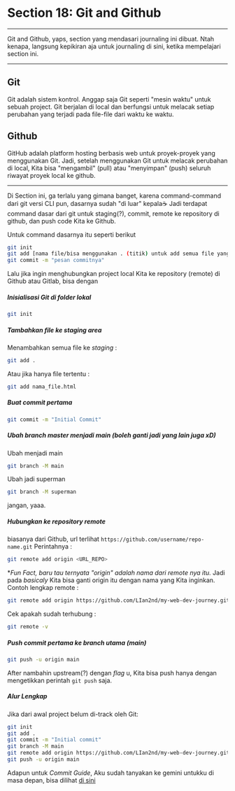 # Section 18: Git and Github

---

Git and Github, yaps, section yang mendasari journaling ini dibuat. Ntah kenapa, langsung kepikiran aja untuk journaling di sini, ketika mempelajari section ini.

---
<!-- jelasin apa itu git dan github di sini -->
## Git
Git adalah sistem kontrol. Anggap saja Git seperti "mesin waktu" untuk sebuah project. Git berjalan di local dan berfungsi untuk melacak setiap perubahan yang terjadi pada file-file dari waktu ke waktu.

## Github
GitHub adalah platform hosting berbasis web untuk proyek-proyek yang menggunakan Git. Jadi, setelah menggunakan Git untuk melacak perubahan di local, Kita bisa "mengambil" (pull) atau "menyimpan" (push) seluruh riwayat proyek local ke github.

---
<!-- jelasin juga soal syntax-syntax(?) nya, e.g. git add, git commit, git push, git remote, git branch, git checkout, dll -->
Di Section ini, ga terlalu yang gimana banget, karena command-command dari git versi CLI pun, dasarnya sudah "di luar" kepala☕ Jadi terdapat command dasar dari git untuk staging(?), commit, remote ke repository di github, dan push code Kita ke Github.

Untuk command dasarnya itu seperti berikut
```bash
git init
git add [nama file/bisa menggunakan . (titik) untuk add semua file yang baru/berubah ke staging] 
git commit -m "pesan commitnya"
```
Lalu jika ingin menghubungkan project local Kita ke repository (remote) di Github atau Gitlab, bisa dengan 

##### Inisialisasi Git di folder lokal
```bash
git init
```
##### Tambahkan file ke *staging area*
Menambahkan semua file ke *staging* :
```bash
git add .
```
Atau jika hanya file tertentu : 
```bash
git add nama_file.html
```
##### Buat commit pertama
```bash
git commit -m "Initial Commit"
```
##### Ubah branch master menjadi main (boleh ganti jadi yang lain juga xD)
Ubah menjadi main
```bash
git branch -M main
```
Ubah jadi superman
```bash
git branch -M superman
```
jangan, yaaa.
##### Hubungkan ke repository remote
biasanya dari Github, url terlihat `https://github.com/username/repo-name.git`
Perintahnya : 
```bash
git remote add origin <URL_REPO>
```
**Fun Fact, baru tau ternyata "origin" adalah nama dari remote nya itu.* Jadi pada *basicaly* Kita bisa ganti origin itu dengan nama yang Kita inginkan.
Contoh lengkap remote : 
```bash
git remote add origin https://github.com/LIan2nd/my-web-dev-journey.git
```
Cek apakah sudah terhubung : 
```bash
git remote -v
```
##### Push commit pertama ke branch utama (main)
```bash
git push -u origin main
```
After nambahin upstream(?) dengan *flag* u, Kita bisa push hanya dengan mengetikkan perintah `git push` saja.

##### Alur Lengkap
Jika dari awal project belum di-track oleh Git:
```bash
git init
git add .
git commit -m "Initial commit"
git branch -M main
git remote add origin https://github.com/LIan2nd/my-web-dev-journey.git
git push -u origin main
```

Adapun untuk *Commit Guide*, Aku sudah tanyakan ke gemini untukku di masa depan, bisa dilihat [di sini](./COMMIT_GUIDE.md)